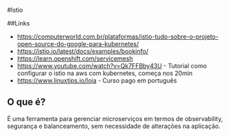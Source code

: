 #Istio

##Links

- https://computerworld.com.br/plataformas/istio-tudo-sobre-o-projeto-open-source-do-google-para-kubernetes/
- https://istio.io/latest/docs/examples/bookinfo/ 
- https://learn.openshift.com/servicemesh
- https://www.youtube.com/watch?v=Qk7FFBby43U - Tutorial como configurar o istio na aws com kubernetes, começa nos 20min
- https://www.linuxtips.io/loja - Curso pago em português

## O que é?

É uma ferramenta para gerenciar microserviços em termos de observability, segurança e balanceamento, sem necessidade de alterações na aplicação.



